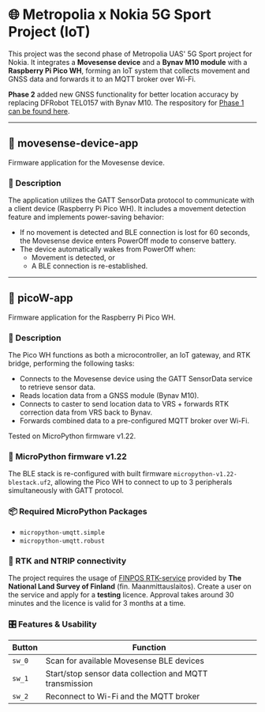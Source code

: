 # 🌐 Metropolia x Nokia 5G Sport Project (IoT)

This project was the second phase of Metropolia UAS' 5G Sport project for Nokia. It integrates a **Movesense device** and a **Bynav M10 module** with a **Raspberry Pi Pico WH**, forming an IoT system that collects movement and GNSS data and forwards it to an MQTT broker over Wi-Fi. 

**Phase 2** added new GNSS functionality for better location accuracy by replacing DFRobot TEL0157 with Bynav M10. The respository for [Phase 1 can be found here](https://github.com/hannahhoang2704/IoTSport-IceHockey-Tracker).

---
## 📱 movesense-device-app

Firmware application for the Movesense device.

### 🔧 Description

The application utilizes the GATT SensorData protocol to communicate with a client device (Raspberry Pi Pico WH). It includes a movement detection feature and implements power-saving behavior:

- If no movement is detected and BLE connection is lost for 60 seconds, the Movesense device enters PowerOff mode to conserve battery.
- The device automatically wakes from PowerOff when:
  - Movement is detected, or
  - A BLE connection is re-established.

---

## 🧠 picoW-app

Firmware application for the Raspberry Pi Pico WH.

### 🔧 Description

The Pico WH functions as both a microcontroller, an IoT gateway, and RTK bridge, performing the following tasks:

- Connects to the Movesense device using the GATT SensorData service to retrieve sensor data.
- Reads location data from a GNSS module (Bynav M10).
- Connects to caster to send location data to VRS + forwards RTK correction data from VRS back to Bynav.
- Forwards combined data to a pre-configured MQTT broker over Wi-Fi.

Tested on MicroPython firmware v1.22.

### 🧠 MicroPython firmware v1.22

The BLE stack is re-configured with built firmware `micropython-v1.22-blestack.uf2`, allowing the Pico WH to connect to up to 3 peripherals simultaneously with GATT protocol.

### 📦 Required MicroPython Packages

- `micropython-umqtt.simple`
- `micropython-umqtt.robust`

### 🔗  RTK and NTRIP connectivity

The project requires the usage of [FINPOS RTK-service](https://www.maanmittauslaitos.fi/en/finpos/rtk) provided by **The National Land Survey of Finland** (fin. Maanmittauslaitos). Create a user on the service and apply for a **testing** licence. Approval takes around 30 minutes and the licence is valid for 3 months at a time. 

### 🎛 Features & Usability

| Button | Function                                                |
| ------ | ------------------------------------------------------- |
| `sw_0` | Scan for available Movesense BLE devices                |
| `sw_1` | Start/stop sensor data collection and MQTT transmission |
| `sw_2` | Reconnect to Wi-Fi and the MQTT broker                  |